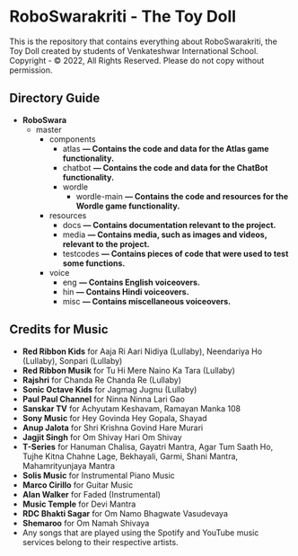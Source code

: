 # RoboSwarakriti - The Toy Doll
This is the repository that contains everything about RoboSwarakriti, the Toy Doll created by students of Venkateshwar International School.  
Copyright - © 2022, All Rights Reserved. Please do not copy without permission.  

## Directory Guide  
* **RoboSwara**
    * master
       * components
           * atlas **— Contains the code and data for the Atlas game functionality.**
           * chatbot **— Contains the code and data for the ChatBot functionality.**
           * wordle
               * wordle-main **— Contains the code and resources for the Wordle game functionality.**
       * resources
           * docs **— Contains documentation relevant to the project.**
           * media **— Contains media, such as images and videos, relevant to the project.**
           * testcodes **— Contains pieces of code that were used to test some functions.**
       * voice
           * eng **— Contains English voiceovers.**
           * hin **— Contains Hindi voiceovers.**
           * misc **— Contains miscellaneous voiceovers.**

## Credits for Music
* **Red Ribbon Kids** for Aaja Ri Aari Nidiya (Lullaby), Neendariya Ho (Lullaby), Sonpari (Lullaby)
* **Red Ribbon Musik** for Tu Hi Mere Naino Ka Tara (Lullaby)
* **Rajshri** for Chanda Re Chanda Re (Lullaby)
* **Sonic Octave Kids** for Jagmag Jugnu (Lullaby)
* **Paul Paul Channel** for Ninna Ninna Lari Gao
* **Sanskar TV** for Achyutam Keshavam, Ramayan Manka 108
* **Sony Music** for Hey Govinda Hey Gopala, Shayad
* **Anup Jalota** for Shri Krishna Govind Hare Murari
* **Jagjit Singh** for Om Shivay Hari Om Shivay
* **T-Series** for Hanuman Chalisa, Gayatri Mantra, Agar Tum Saath Ho, Tujhe Kitna Chahne Lage, Bekhayali, Garmi, Shani Mantra, Mahamrityunjaya Mantra
* **Solis Music** for Instrumental Piano Music
* **Marco Cirillo** for Guitar Music
* **Alan Walker** for Faded (Instrumental)
* **Music Temple** for Devi Mantra
* **RDC Bhakti Sagar** for Om Namo Bhagwate Vasudevaya
* **Shemaroo** for Om Namah Shivaya
* Any songs that are played using the Spotify and YouTube music services belong to their respective artists.